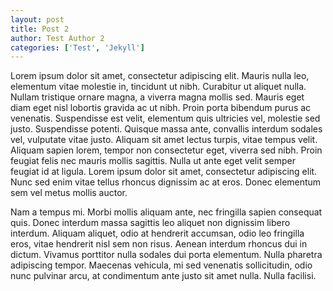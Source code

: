 ```yaml
---
layout: post
title: Post 2
author: Test Author 2
categories: ['Test', 'Jekyll']
---
```

Lorem ipsum dolor sit amet, consectetur adipiscing elit. Mauris nulla leo, elementum vitae molestie in, tincidunt ut nibh. Curabitur ut aliquet nulla. Nullam tristique ornare magna, a viverra magna mollis sed. Mauris eget diam eget nisl lobortis gravida ac ut nibh. Proin porta bibendum purus ac venenatis. Suspendisse est velit, elementum quis ultricies vel, molestie sed justo. Suspendisse potenti. Quisque massa ante, convallis interdum sodales vel, vulputate vitae justo. Aliquam sit amet lectus turpis, vitae tempus velit. Aliquam sapien lorem, tempor non consectetur eget, viverra sed nibh. Proin feugiat felis nec mauris mollis sagittis. Nulla ut ante eget velit semper feugiat id at ligula. Lorem ipsum dolor sit amet, consectetur adipiscing elit. Nunc sed enim vitae tellus rhoncus dignissim ac at eros. Donec elementum sem vel metus mollis auctor.

Nam a tempus mi. Morbi mollis aliquam ante, nec fringilla sapien consequat quis. Donec interdum massa sagittis leo aliquet non dignissim libero interdum. Aliquam aliquet, odio at hendrerit accumsan, odio leo fringilla eros, vitae hendrerit nisl sem non risus. Aenean interdum rhoncus dui in dictum. Vivamus porttitor nulla sodales dui porta elementum. Nulla pharetra adipiscing tempor. Maecenas vehicula, mi sed venenatis sollicitudin, odio nunc pulvinar arcu, at condimentum ante justo sit amet nulla. Nulla facilisi.
